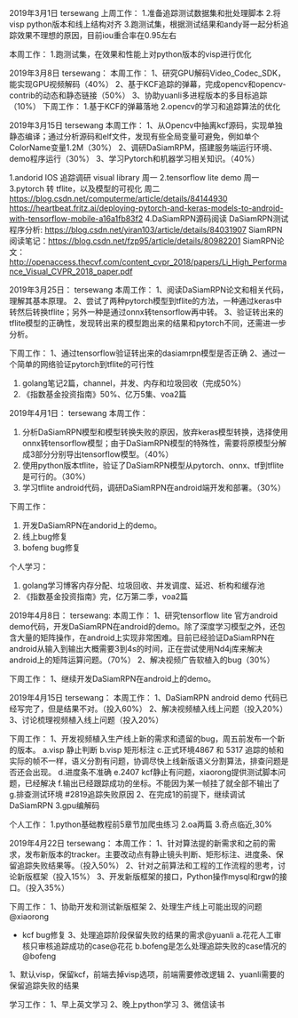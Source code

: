 2019年3月1日
tersewang
上周工作：
1.准备追踪测试数据集和批处理脚本
2.将visp python版本和线上结构对齐
3.跑测试集，根据测试结果和andy哥一起分析追踪效果不理想的原因，目前iou重合率在0.95左右

本周工作：
1.跑测试集，在效果和性能上对python版本的visp进行优化


2019年3月8日
tersewang：
本周工作：
1、研究GPU解码Video_Codec_SDK，能实现GPU视频解码（40%）
2、基于KCF追踪的弹幕，完成opencv和opencv-contrib的动态和静态链接（50%）
3、协助yuanli多进程版本的多目标追踪（10%）
下周工作：
1.基于KCF的弹幕落地
2.opencv的学习和追踪算法的优化



2019年3月15日
tersewang
本周工作：
1、从Opencv中抽离kcf源码，实现单独静态编译；通过分析源码和elf文件，发现有些全局变量可避免，例如单个ColorName变量1.2M（30%）
2、调研DaSiamRPM，搭建服务端运行环境、demo程序运行（30%）
3、学习Pytorch和机器学习相关知识。（40%）

1.andorid IOS 追踪调研  visual library 周一
2.tensorflow lite demo  周一
3.pytorch 转 tflite，以及模型的可视化 周二
https://blog.csdn.net/computerme/article/details/84144930
https://heartbeat.fritz.ai/deploying-pytorch-and-keras-models-to-android-with-tensorflow-mobile-a16a1fb83f2
4.DaSiamRPN源码阅读
 DaSiamRPN测试程序分析: https://blog.csdn.net/yiran103/article/details/84031907
 SiamRPN阅读笔记：https://blog.csdn.net/fzp95/article/details/80982201
 SiamRPN论文：http://openaccess.thecvf.com/content_cvpr_2018/papers/Li_High_Performance_Visual_CVPR_2018_paper.pdf



2019年3月25日：
tersewang
本周工作：
1、阅读DaSiamRPN论文和相关代码，理解其基本原理。
2、尝试了两种pytorch模型到tflite的方法，一种通过keras中转然后转换tflite；另外一种是通过onnx转tensorflow再中转。
3、验证转出来的tflite模型的正确性，发现转出来的模型跑出来的结果和pytorch不同，还需进一步分析。

下周工作：
1、通过tensorflow验证转出来的dasiamrpn模型是否正确
2、通过一个简单的网络验证pytorch到tflite的可行性


1. golang笔记2篇，channel，并发、内存和垃圾回收（完成50%）
2. 《指数基金投资指南》50%、亿万5集、voa2篇


2019年4月1日：
tersewang
本周工作：
1. 分析DaSiamRPN模型和模型转换失败的原因，放弃keras模型转换，选择使用onnx转tensorflow模型；由于DaSiamRPN模型的特殊性，需要将原模型分解成3部分分别导出tensorflow模型。（40%）
2. 使用python版本tflite，验证了DaSiamRPN模型从pytorch、onnx、tf到tflite是可行的。（30%）
3. 学习tflite android代码，调研DaSiamRPN在android端开发和部署。（30%）


下周工作：
1. 开发DaSiamRPN在andorid上的demo。 
2. 线上bug修复
3. bofeng bug修复

个人学习：
1. golang学习博客内存分配、垃圾回收、并发调度、延迟、析构和缓存池
2. 《指数基金投资指南》完，亿万第二季，voa2篇



2019年4月8日：
tersewang:
本周工作：
1、研究tensorflow lite 官方android demo代码，开发DaSiamRPN在android的demo。除了深度学习模型之外，还包含大量的矩阵操作，在android上实现非常困难。目前已经验证DaSiamRPN在android从输入到输出大概需要3到4s的时间，正在尝试使用Nd4j库来解决android上的矩阵运算问题。（70%）
2、解决视频广告软植入的bug（30%）

下周工作：
1、继续开发DaSiamRPN在android上的demo。


2019年4月15日
tersewang：
本周工作：
1、DaSiamRPN android demo 代码已经写完了，但是结果不对。（投入60%）
2、解决视频植入线上问题（投入20%）
3、讨论梳理视频植入线上问题（投入20%）

下周工作：
1、开发视频植入生产线上新的需求和遗留的bug，周五前发布一个新的版本。
  a.visp 静止判断
  b.visp 矩形标注
  c.正式环境4867 和 5317 追踪的帧和实际的帧不一样，语义分割有问题，协调尽快上线新版语义分割算法，排查问题是否还会出现。
  d.进度条不准确
  e.2407 kcf静止有问题，xiaorong提供测试脚本问题，已经解决
  f.输出已经跟踪成功的坐标。不能因为某一帧挂了就全部不输出了
  g.排查测试环境 #2819追踪失败原因
2、在完成1的前提下，继续调试DaSiamRPN
3.gpu编解码

个人工作：
1.python基础教程前5章节加爬虫练习
2.oa两篇
3.奇点临近,30%


2019年4月22日
tersewang：
本周工作：
1、针对算法提的新需求和之前的需求，发布新版本的tracker。主要改动点有静止镜头判断、矩形标注、进度条、保留追踪失败结果等。（投入50%）
2、针对之前算法和工程的工作流程的思考，讨论新版框架（投入15%）
3、开发新版框架的接口，Python操作mysql和rgw的接口。（投入35%）

下周工作：
1、协助开发和测试新版框架
2、处理生产线上可能出现的问题@xiaorong
  - kcf bug修复
3、处理追踪阶段保留失败的结果的需求@yuanli
  a.花花人工审核只审核追踪成功的case@花花
  b.bofeng是怎么处理追踪失败的case情况的@bofeng

1、默认visp，保留kcf，前端去掉visp选项，前端需要修改逻辑
2、yuanli需要的保留追踪失败的结果




学习工作：
1、早上英文学习
2、晚上python学习
3、微信读书
